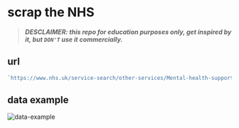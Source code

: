 # scrap the NHS

> **_DESCLAIMER: this repo for education purposes only, get inspired by it, but `DON'T` use it commercially._**

## url

```js
`https://www.nhs.uk/service-search/other-services/Mental-health-support/${postcode}/Results/92/${lat}/${long}/330/0?distance=${distance}&ResultsOnPageValue=${result_on_page}&isNational=${is_national}&totalItems=${maximum_number_of_seach_results}&currentPage=${current_page_number}`;
```

## data example

![data-example](https://i.imgur.com/neWm2oZ.png)
